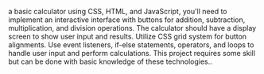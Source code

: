  a basic calculator using CSS, HTML, and JavaScript, you'll need to implement an
 interactive interface with buttons for addition, subtraction, multiplication, and division
 operations. The calculator should have a display screen to show user input and results. Utilize
 CSS grid system for button alignments. Use event listeners, if-else statements, operators, and
 loops to handle user input and perform calculations. This project requires some skill but can be
 done with basic knowledge of these technologies..
